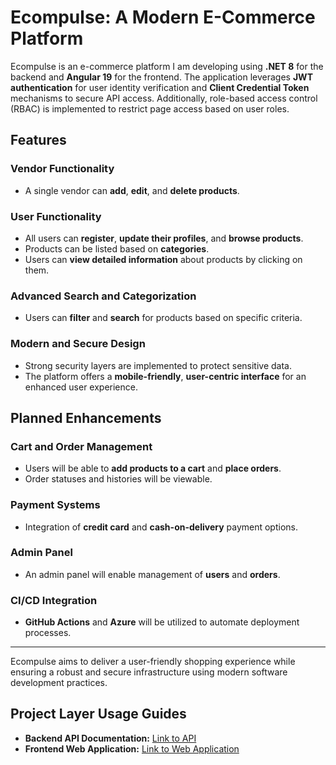 # Ecompulse: A Modern E-Commerce Platform
Ecompulse is an e-commerce platform I am developing using **.NET 8** for the backend and **Angular 19** for the frontend. The application leverages **JWT authentication** for user identity verification and **Client Credential Token** mechanisms to secure API access. Additionally, role-based access control (RBAC) is implemented to restrict page access based on user roles.
## Features
### Vendor Functionality
- A single vendor can **add**, **edit**, and **delete products**.
### User Functionality
- All users can **register**, **update their profiles**, and **browse products**.
- Products can be listed based on **categories**.
- Users can **view detailed information** about products by clicking on them.
### Advanced Search and Categorization
- Users can **filter** and **search** for products based on specific criteria.
### Modern and Secure Design
- Strong security layers are implemented to protect sensitive data.
- The platform offers a **mobile-friendly**, **user-centric interface** for an enhanced user experience.
## Planned Enhancements
### Cart and Order Management
- Users will be able to **add products to a cart** and **place orders**.
- Order statuses and histories will be viewable.
### Payment Systems
- Integration of **credit card** and **cash-on-delivery** payment options.
### Admin Panel
- An admin panel will enable management of **users** and **orders**.
### CI/CD Integration
- **GitHub Actions** and **Azure** will be utilized to automate deployment processes.
---
Ecompulse aims to deliver a user-friendly shopping experience while ensuring a robust and secure infrastructure using modern software development practices.
## Project Layer Usage Guides
- **Backend API Documentation:** [Link to API](https://github.com/SemihKaraagacli/EcomPulse/tree/main/EcomPulse.Api)
- **Frontend Web Application:** [Link to Web Application](https://github.com/SemihKaraagacli/EcomPulse/tree/main/EcomPulse.Web)
